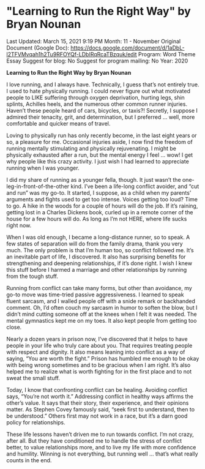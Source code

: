 # "Learning to Run the Right Way" by Bryan Nounan

Last Updated: March 15, 2021 9:19 PM
Month: 11 - November
Original Document (Google Doc): https://docs.google.com/document/d/1aDbL-l2TFVMvqah1h2Tu9RFOYQf-LDbIRqRcaTBzquk/edit
Program: Word Theme Essay
Suggest for blog: No
Suggest for program mailing: No
Year: 2020

**Learning to Run the Right Way by Bryan Nounan**

I love running, and I always have. Technically, I guess that’s not entirely true. I used to hate physically running. I could never figure out what motivated people to LIKE suffering through oxygen deprivation, hurting legs, shin splints, Achilles heels, and the numerous other common runner injuries. Haven’t these people heard of cars, bicycles, or taxis?! Secretly, I suppose I admired their tenacity, grit, and determination, but I preferred … well, more comfortable and quicker means of travel.

Loving to physically run has only recently become, in the last eight years or so, a pleasure for me. Occasional injuries aside, I now find the freedom of running mentally stimulating and physically rejuvenating. I might be physically exhausted after a run, but the mental energy I feel … wow! I get why people like this crazy activity. I just wish I had learned to appreciate running when I was younger.

I did my share of running as a younger fella, though. It just wasn’t the one-leg-in-front-of-the-other kind. I’ve been a life-long conflict avoider, and “cut and run” was my go-to. It started, I suppose, as a child when my parents’ arguments and fights used to get too intense. Voices getting too loud? Time to go. A hike in the woods for a couple of hours will do the job. If it’s raining, getting lost in a Charles Dickens book, curled up in a remote corner of the house for a few hours will do. As long as I’m not HERE, where life sucks right now.

When I was old enough, I became a long-distance runner, so to speak. A few states of separation will do from the family drama, thank you very much. The only problem is that I’m human too, so conflict followed me. It’s an inevitable part of life, I discovered. It also has surprising benefits for strengthening and deepening relationships, if it’s done right. I wish I knew this stuff before I harmed a marriage and other relationships by running from the tough stuff.

Running from conflict can take many forms, but other than avoidance, my go-to move was time-tried passive aggressiveness. I learned to speak fluent sarcasm, and I walled people off with a snide remark or backhanded comment. Oh, I’d often couch my sarcasm in humor to soften the blow, but I didn’t mind cutting someone off at the knees when I felt it was needed. The mental gymnastics kept me on my toes. It also kept people from getting too close.

Nearly a dozen years in prison now, I’ve discovered that it helps to have people in your life who truly care about you. That requires treating people with respect and dignity. It also means leaning into conflict as a way of saying, “You are worth the fight.” Prison has humbled me enough to be okay with being wrong sometimes and to be gracious when I am right. It’s also helped me to realize what is worth fighting for in the first place and to not sweat the small stuff.

Today, I know that confronting conflict can be healing. Avoiding conflict says, “You’re not worth it.” Addressing conflict in healthy ways affirms the other’s value. It says that their story, their experience, and their opinions matter. As Stephen Covey famously said, “seek first to understand, then to be understood.” Others first may not work in a race, but it’s a darn good policy for relationships.

These life lessons haven’t driven me to run towards conflict. I’m not crazy, after all. But they have conditioned me to handle the stress of conflict better, to value relationships more, and to live my life with more confidence and humility. Winning is not everything, but running well … that’s what really counts in the end.